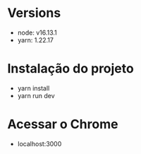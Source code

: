 # Versions
- node: v16.13.1
- yarn: 1.22.17

# Instalação do projeto
- yarn install
- yarn run dev

# Acessar o Chrome
- localhost:3000
